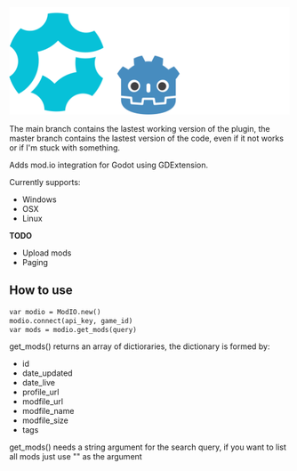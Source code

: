 ![Mod.io For Godot](https://github.com/aNaOH/modio-godot/blob/main/logo.svg?raw=true)

The main branch contains the lastest working version of the plugin, the master branch contains the lastest version of the code, even if it not works or if I'm stuck with something.

Adds mod.io integration for Godot using GDExtension.

Currently supports:

 - Windows
 - OSX
 - Linux

**TODO**

 - Upload mods
 - Paging

## How to use

    var modio = ModIO.new()
	modio.connect(api_key, game_id)
	var mods = modio.get_mods(query)
get_mods() returns an array of dictioraries, the dictionary is formed by:

 - id
 - date_updated
 - date_live
 - profile_url
 - modfile_url
 - modfile_name
 - modfile_size
 - tags

get_mods() needs a string argument for the search query, if you want to list all mods just use "" as the argument

